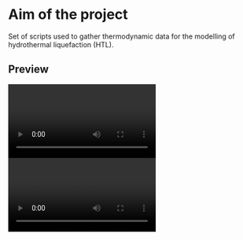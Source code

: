 # Aim of the project

Set of scripts used to gather thermodynamic data for the modelling of hydrothermal liquefaction (HTL).

## Preview

![Video preview](_demo/2023-03-30%2012-18-36.mkv)
![Video preview](_demo/2023-03-30%2016-36-35.mkv)
